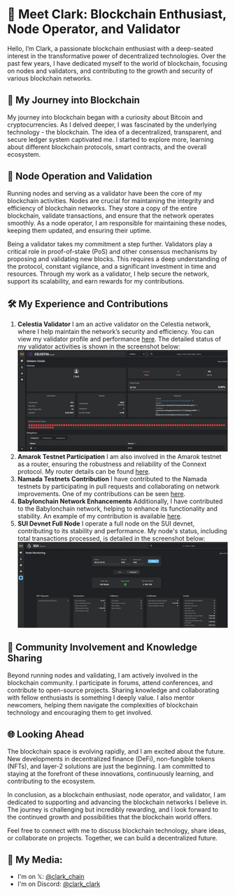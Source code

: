 # 🚀 Meet Clark: Blockchain Enthusiast, Node Operator, and Validator

Hello, I’m Clark, a passionate blockchain enthusiast with a deep-seated interest in the transformative power of decentralized technologies. Over the past few years, I have dedicated myself to the world of blockchain, focusing on nodes and validators, and contributing to the growth and security of various blockchain networks.

## 🌟 My Journey into Blockchain

My journey into blockchain began with a curiosity about Bitcoin and cryptocurrencies. As I delved deeper, I was fascinated by the underlying technology - the blockchain. The idea of a decentralized, transparent, and secure ledger system captivated me. I started to explore more, learning about different blockchain protocols, smart contracts, and the overall ecosystem.

## 🔧 Node Operation and Validation

Running nodes and serving as a validator have been the core of my blockchain activities. Nodes are crucial for maintaining the integrity and efficiency of blockchain networks. They store a copy of the entire blockchain, validate transactions, and ensure that the network operates smoothly. As a node operator, I am responsible for maintaining these nodes, keeping them updated, and ensuring their uptime.

Being a validator takes my commitment a step further. Validators play a critical role in proof-of-stake (PoS) and other consensus mechanisms by proposing and validating new blocks. This requires a deep understanding of the protocol, constant vigilance, and a significant investment in time and resources. Through my work as a validator, I help secure the network, support its scalability, and earn rewards for my contributions.

## 🛠️ My Experience and Contributions

1. **Celestia Validator**
I am an active validator on the Celestia network, where I help maintain the network’s security and efficiency. You can view my validator profile and performance [here](https://celestia.explorers.guru/validator/celestiavaloper1c0s62hyj07s678mfdnqfnm00ca9kk5ag9frrt0). The detailed status of my validator activities is shown in the screenshot below:
![celestia image](https://raw.githubusercontent.com/clark-clark/clark-clark/main/celestia-clark.png)
3. **Amarok Testnet Participation**
I am also involved in the Amarok testnet as a router, ensuring the robustness and reliability of the Connext protocol. My router details can be found [here](https://testnet.amarok.connextscan.io/router/0x1c9c0B571cC444f694A7B03Dd9dD08F8c39b794C).
4. **Namada Testnets Contribution**
I have contributed to the Namada testnets by participating in pull requests and collaborating on network improvements. One of my contributions can be seen [here](https://github.com/anoma/namada-testnets/pull/2973).
5. **Babylonchain Network Enhancements**
Additionally, I have contributed to the Babylonchain network, helping to enhance its functionality and stability. An example of my contribution is available [here](https://github.com/babylonchain/networks/pull/335).
6. **SUI Devnet Full Node**
I operate a full node on the SUI devnet, contributing to its stability and performance. My node's status, including total transactions processed, is detailed in the screenshot below:
![sui image](https://raw.githubusercontent.com/clark-clark/clark-clark/main/sui-clark.png)


## 🤝 Community Involvement and Knowledge Sharing

Beyond running nodes and validating, I am actively involved in the blockchain community. I participate in forums, attend conferences, and contribute to open-source projects. Sharing knowledge and collaborating with fellow enthusiasts is something I deeply value. I also mentor newcomers, helping them navigate the complexities of blockchain technology and encouraging them to get involved.

## 🌐 Looking Ahead

The blockchain space is evolving rapidly, and I am excited about the future. New developments in decentralized finance (DeFi), non-fungible tokens (NFTs), and layer-2 solutions are just the beginning. I am committed to staying at the forefront of these innovations, continuously learning, and contributing to the ecosystem.

In conclusion, as a blockchain enthusiast, node operator, and validator, I am dedicated to supporting and advancing the blockchain networks I believe in. The journey is challenging but incredibly rewarding, and I look forward to the continued growth and possibilities that the blockchain world offers.

Feel free to connect with me to discuss blockchain technology, share ideas, or collaborate on projects. Together, we can build a decentralized future.

## 📢 My Media:
- I'm on 𝕏: [@clark_chain](https://x.com/clark_chain)
- I'm on Discord: [@clark_clark](https://discord.com/users/960326487481913364)
